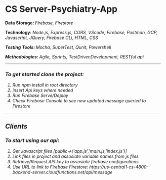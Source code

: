 # CS Server-Psychiatry-App
<b>Data Storage: </b><i>Firebase, Firestore</i>

<b>Technology: </b><i>Node.js, Express.js, CORS, VScode, Firebase, Postman, GCP, Javascript, JQuery, Firebase CLI, HTML, CSS</li>

<b>Testing Tools: </b><i>Mocha, SuperTest, Qunit, Powershell</li>

<b>Methodologies: </b><i>Agile, Sprints, TestDrivenDevelopment, RESTful api</li>
<hr>
<h3>To get started clone the project: </h3>

<ol>
  <li>Run npm install in root directory</li>
  <li>Insert Api keys where needed</li>
  <li>Run Firebase Serve/Deploy</li>
  <li>Check Firebase Console to see new updated message queried to Firestore</li>
</ol>
<hr>
<h2>Clients</h2>

<h3>To start using our api: </h3>
<ol>
  <li>Get Javascript files [public->('app.js','main.js,'index.js')]</li>
  <li>Link files in project and assosiate variable names from js files</li>
  <li>Retrieve/Request API key to assosiate firebase configurations</li>
  <li>Use URL to link to Firebase Firestore: https://us-central1-cs-4800-backend-server.cloudfunctions.net/api/message </li>
</ol>
